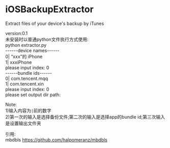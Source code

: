 # iOSBackupExtractor
Extract files of your device's backup by iTunes

version:0.1  
未安装时以普通python文件执行方式使用:  
python extractor.py  
------device names------  
0| “xxx”的 iPhone  
1| xxxiPhone  
please input index: 0  
------bundle ids------  
0| com.tencent.mqq  
1| com.tencent.xin  
please input index: 0  
please set output dir path:  

Note:  
1)输入内容为`|`前的数字  
2)第一次的输入是选择备份文件;第二次的输入是选择app的bundle id;第三次输入是设置输出文件夹  

引用:  
mbdbls
https://github.com/halpomeranz/mbdbls  
